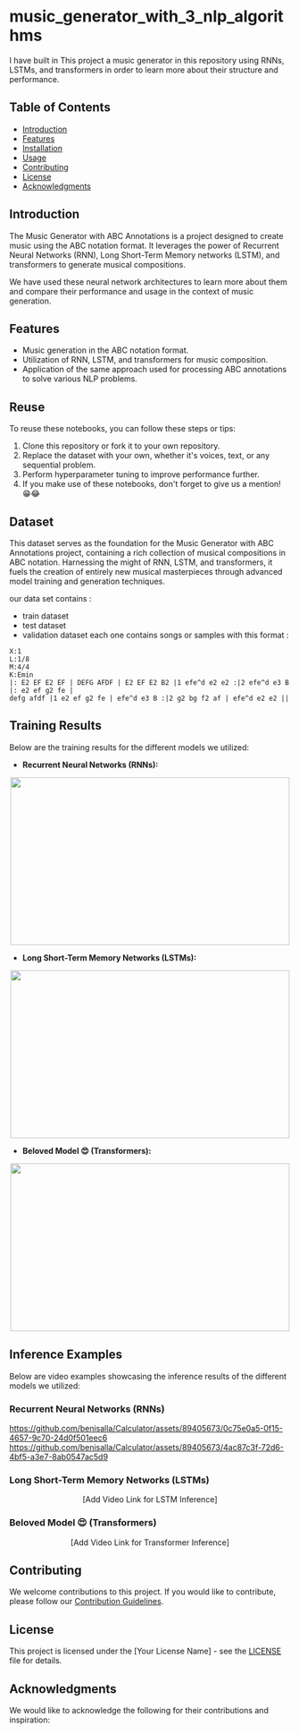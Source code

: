 # music_generator_with_3_nlp_algorithms
I have built in This project a music generator in this repository using RNNs, LSTMs, and transformers in order to learn more about their structure and performance.


## Table of Contents
- [Introduction](#introduction)
- [Features](#features)
- [Installation](#installation)
- [Usage](#usage)
- [Contributing](#contributing)
- [License](#license)
- [Acknowledgments](#acknowledgments)

## Introduction

The Music Generator with ABC Annotations is a project designed to create music using the ABC notation format. It leverages the power of Recurrent Neural Networks (RNN), Long Short-Term Memory networks (LSTM), and transformers to generate musical compositions. 

We have used these neural network architectures to learn more about them and compare their performance and usage in the context of music generation.




## Features

- Music generation in the ABC notation format.
- Utilization of RNN, LSTM, and transformers for music composition.
- Application of the same approach used for processing ABC annotations to solve various NLP problems.




## Reuse

To reuse these notebooks, you can follow these steps or tips:

1. Clone this repository or fork it to your own repository.
2. Replace the dataset with your own, whether it's voices, text, or any sequential problem.
3. Perform hyperparameter tuning to improve performance further.
4. If you make use of these notebooks, don't forget to give us a mention! 😁😂

## Dataset

This dataset serves as the foundation for the Music Generator with ABC Annotations project, containing a rich collection of musical compositions in ABC notation. Harnessing the might of RNN, LSTM, and transformers, it fuels the creation of entirely new musical masterpieces through advanced model training and generation techniques.

   our data set contains : 
   - train dataset
   - test dataset
   - validation dataset
   each one contains songs or samples with this format :
   ```
   X:1
   L:1/8
   M:4/4
   K:Emin
   |: E2 EF E2 EF | DEFG AFDF | E2 EF E2 B2 |1 efe^d e2 e2 :|2 efe^d e3 B |: e2 ef g2 fe |
   defg afdf |1 e2 ef g2 fe | efe^d e3 B :|2 g2 bg f2 af | efe^d e2 e2 ||
   ```




## Training Results

Below are the training results for the different models we utilized:

   - **Recurrent Neural Networks (RNNs):**

   <p align="center">
      <img src="https://github-production-user-asset-6210df.s3.amazonaws.com/89405673/272082340-26f21583-467f-4875-a862-cc9beff48571.png" height="300" width="500"/>
   </p>

   - **Long Short-Term Memory Networks (LSTMs):**

   <p align="center">
      <img src="https://github-production-user-asset-6210df.s3.amazonaws.com/89405673/272082328-72f33452-4e3b-41fc-836c-837d62e9fcc7.png" height="300" width="500"/>
   </p>

   - **Beloved Model 😍 (Transformers):**

   <p align="center">
      <img src="https://github-production-user-asset-6210df.s3.amazonaws.com/89405673/272082342-4e32381d-c90f-4a71-b740-6c20cd072ed9.png" height="300" width="500"/>
   </p>







## Inference Examples

Below are video examples showcasing the inference results of the different models we utilized:

### Recurrent Neural Networks (RNNs)

https://github.com/benisalla/Calculator/assets/89405673/0c75e0a5-0f15-4657-9c70-24d0f501eec6
https://github.com/benisalla/Calculator/assets/89405673/4ac87c3f-72d6-4bf5-a3e7-8ab0547ac5d9


### Long Short-Term Memory Networks (LSTMs)

<p align="center">
   [Add Video Link for LSTM Inference]
</p>

### Beloved Model 😍 (Transformers)

<p align="center">
   [Add Video Link for Transformer Inference]
</p>






## Contributing

We welcome contributions to this project. If you would like to contribute, please follow our [Contribution Guidelines](CONTRIBUTING.md).

## License

This project is licensed under the [Your License Name] - see the [LICENSE](LICENSE) file for details.

## Acknowledgments

We would like to acknowledge the following for their contributions and inspiration:
